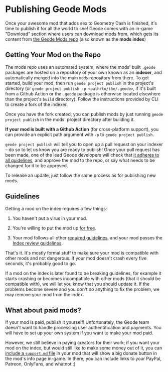 # Publishing Geode Mods

Once your awesome mod that adds sex to Geometry Dash is finished, it's time to publish it for all the world to see! Geode comes with an in-game "Download" section where users can download mods from, which gets its content from [the Geode Mods repo](https://github.com/geode-sdk/mods) (also known as the **mods index**)

## Getting Your Mod on the Repo

The mods repo uses an automated system, where the mods' built `.geode` packages are hosted on a repository of your own known as an **indexer**, and automatically merged into the main `mods` repository from there. To get started, build your mod, then run `geode project publish` in the project's directory (or `geode project publish -p <path/to/the/.geode>`, if it's built from a Github Action or the `.geode` package is otherwise located elsewhere than the project's `build` directory). Follow the instructions provided by CLI to create a fork of the indexer.

Once you have the fork created, you can publish mods by just running `geode project publish` in the mods' project directory after building it.

**If your mod is built with a Github Action** (for cross-platform support), you can provide an explicit path argument with `-p` to `geode project publish`.

`geode project publish` will tell you to open up a pull request on your indexer – do so to let us know you are ready to publish! Once your pull request has been made, one of the lead Geode developers will check that [it adheres to all guidelines](/source/guidelines.md), and approve the mod to the repo, or say what needs to be changed for it to be approved.

To release an update, just follow the same process as for publishing new mods.

## Guidelines

Getting a mod on the index requires a few things:

1. You haven't put a virus in your mod.

2. You're willing to put the mod up [for free](#what-about-paid-mods).

3. Your mod follows all other [required guidelines](/source/guidelines.md), and your mod passes the [Index review guidelines](/source/indexrules).

That's it. It's mostly formal stuff to make sure your mod is compatible with other mods and not dangerous. If your mod doesn't crash every five seconds, it's probably good to go.

If a mod on the index is later found to be breaking guidelines, for example it starts crashing or becomes incompatible with other mods (that it should be compatible with), we will let you know that you should update it. If the problems become severe and you don't do anything to fix the problem, we may remove your mod from the index.

## What about paid mods?

If your mod is paid, publish it yourself! Unfortunately, the Geode team doesn't want to handle processing user authentification and payments. You will have to set up your own system if you want to make your mod paid.

However, we still believe in paying creators for their work; if you want your mod on the index, but would still like to make some money out of it, you can [include a `support.md` file](/mods/publishing.md) in your mod that will show a big donate button in the mod's info page in-game. In there, you can include links to your PayPal, Patreon, OnlyFans, and whatnot :)
